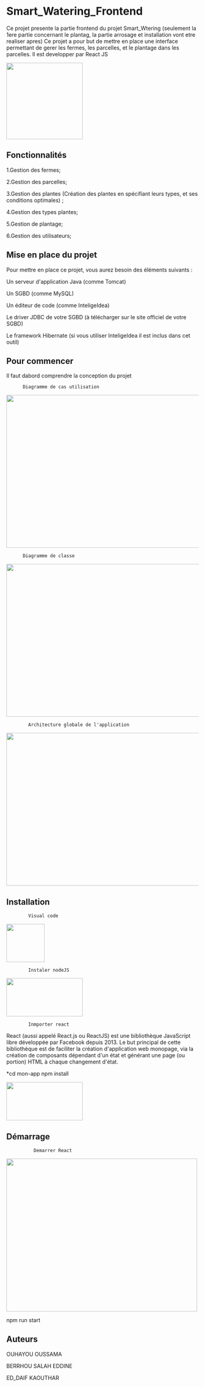 # Smart_Watering_Frontend

Ce projet presente la partie frontend du projet Smart_Wtering (seulement la 1ere partie concernant le plantag, la partie arrosage et installation vont etre realiser apres) 
Ce projet a pour but de mettre en place une interface permettant de gerer les fermes, les parcelles, et le plantage dans les parcelles. Il est developper par React JS

<img src="https://www.datocms-assets.com/45470/1631110818-logo-react-js.png" width="200" height="200">

## Fonctionnalités
1.Gestion des fermes;

2.Gestion des parcelles;

3.Gestion des plantes (Création des plantes en spécifiant leurs types, et ses conditions optimales) ;

4.Gestion des types plantes;

5.Gestion de plantage;

6.Gestion des utilisateurs;

## Mise en place du projet
Pour mettre en place ce projet, vous aurez besoin des éléments suivants :

Un serveur d'application Java (comme Tomcat)

Un SGBD (comme MySQL)

Un éditeur de code (comme InteligeIdea)

Le driver JDBC de votre SGBD (à télécharger sur le site officiel de votre SGBD)

Le framework Hibernate (si vous utiliser InteligeIdea il est inclus dans cet outil)



## Pour commencer 
Il faut dabord comprendre la conception du projet 

          Diagramme de cas utilisation 
<img src="https://files.fm/thumb.php?i=j86jeecw9" width="600" height="400">

          Diagramme de classe
<img src="https://files.fm/thumb.php?i=38kx98jx5" width="600" height="400"> 

            Architecture globale de l'application
<img src="https://fv9-4.failiem.lv/thumb.php?i=suwnx4thw&download_checksum=c7c851181f3d1639836ab5acdf15ce864040222c&download_timestamp=1673088504" width="600" height="400"> 

## Installation 

            Visual code

<img src="https://upload.wikimedia.org/wikipedia/commons/thumb/9/9a/Visual_Studio_Code_1.35_icon.svg/1200px-Visual_Studio_Code_1.35_icon.svg.png" width="100" height="100"> 

            Instaler nodeJS 
<img src="https://upload.wikimedia.org/wikipedia/commons/thumb/d/d9/Node.js_logo.svg/1200px-Node.js_logo.svg.png" width="200" height="100"> 
          
            Inmporter react 
React (aussi appelé React.js ou ReactJS) est une bibliothèque JavaScript libre développée par Facebook depuis 2013. Le but principal de cette bibliothèque est de faciliter la création d'application web monopage, via la création de composants dépendant d'un état et générant une page (ou portion) HTML à chaque changement d'état.

*cd mon-app
npm install 

<img src="https://upload.wikimedia.org/wikipedia/commons/thumb/a/a7/React-icon.svg/1200px-React-icon.svg.png" width="200" height="100"> 

## Démarrage 

              Demarrer React
<img src="https://www.macoratti.net/18/08/react_intro24.png" width="500" height="400"> 
              

npm run start


## Auteurs 

OUHAYOU OUSSAMA

BERRHOU SALAH EDDINE

ED_DAIF KAOUTHAR
